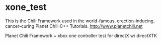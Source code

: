 # xone_test
This is the Chili Framework used in the world-famous, erection-inducing, cancer-curing Planet Chili C++ Tutorials. http://www.planetchili.net

Planet Chili Framework + xbox one controller test for directX w/ directXTK
